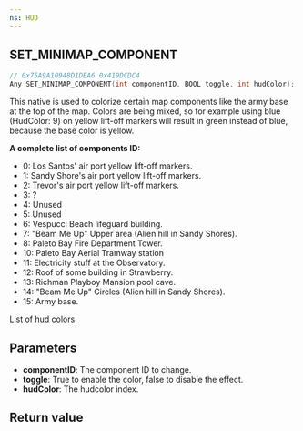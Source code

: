 ```yaml
---
ns: HUD
---
```

## SET_MINIMAP_COMPONENT

```c
// 0x75A9A10948D1DEA6 0x419DCDC4
Any SET_MINIMAP_COMPONENT(int componentID, BOOL toggle, int hudColor);
```

This native is used to colorize certain map components like the army base at the top of the map.
Colors are being mixed, so for example using blue (HudColor: 9) on yellow lift-off markers
will result in green instead of blue, because the base color is yellow.

**A complete list of components ID:**

* 0: Los Santos' air port yellow lift-off markers. 
* 1: Sandy Shore's air port yellow lift-off markers. 
* 2: Trevor's air port yellow lift-off markers. 
* 3: ? 
* 4: Unused 
* 5: Unused 
* 6: Vespucci Beach lifeguard building. 
* 7: "Beam Me Up" Upper area (Alien hill in Sandy Shores). 
* 8: Paleto Bay Fire Department Tower. 
* 10: Paleto Bay Aerial Tramway station 
* 11: Electricity stuff at the Observatory. 
* 12: Roof of some building in Strawberry. 
* 13: Richman Playboy Mansion pool cave. 
* 14: "Beam Me Up" Circles (Alien hill in Sandy Shores). 
* 15: Army base. 

[List of hud colors](https://pastebin.com/d9aHPbXN)

## Parameters
* **componentID**: The component ID to change.
* **toggle**: True to enable the color, false to disable the effect.
* **hudColor**: The hudcolor index.

## Return value
